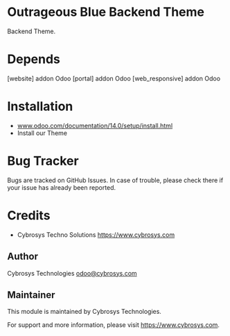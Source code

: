 Outrageous Blue Backend Theme
=============================

Backend Theme.

Depends
=======
[website] addon Odoo
[portal] addon Odoo
[web_responsive] addon Odoo

Installation
============
- www.odoo.com/documentation/14.0/setup/install.html
- Install our Theme

Bug Tracker
===========
Bugs are tracked on GitHub Issues. In case of trouble, please check there if your issue has already been reported.

Credits
=======
* Cybrosys Techno Solutions <https://www.cybrosys.com>

Author
------
Cybrosys Technologies <odoo@cybrosys.com>

Maintainer
----------

This module is maintained by Cybrosys Technologies.

For support and more information, please visit https://www.cybrosys.com.
